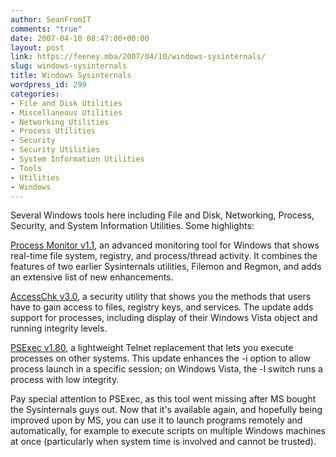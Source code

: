 ```yaml
---
author: SeanFromIT
comments: "true"
date: 2007-04-10 08:47:00+00:00
layout: post
link: https://feeney.mba/2007/04/10/windows-sysinternals/
slug: windows-sysinternals
title: Windows Sysinternals
wordpress_id: 299
categories:
- File and Disk Utilities
- Miscellaneous Utilities
- Networking Utilities
- Process Utilities
- Security
- Security Utilities
- System Information Utilities
- Tools
- Utilities
- Windows
---
```


Several Windows tools here including File and Disk, Networking, Process, Security, and System Information Utilities. Some highlights:  
  
[Process Monitor v1.1](http://www.microsoft.com/technet/sysinternals/FileAndDisk/processmonitor.mspx), an advanced monitoring tool for Windows that shows real-time file system, registry, and process/thread activity. It combines the features of two earlier Sysinternals utilities, Filemon and Regmon, and adds an extensive list of new enhancements.   
  
[AccessChk v3.0](http://www.microsoft.com/technet/sysinternals/Security/AccessChk.mspx), a security utility that shows you the methods that users have to gain access to files, registry keys, and services. The update adds support for processes, including display of their Windows Vista object and running integrity levels.   
  
[PSExec v1.80](http://www.microsoft.com/technet/sysinternals/Security/PsExec.mspx), a lightweight Telnet replacement that lets you execute processes on other systems. This update enhances the -i option to allow process launch in a specific session; on Windows Vista, the -l switch runs a process with low integrity.   
  
Pay special attention to PSExec, as this tool went missing after MS bought the Sysinternals guys out. Now that it's available again, and hopefully being improved upon by MS, you can use it to launch programs remotely and automatically, for example to execute scripts on multiple Windows machines at once (particularly when system time is involved and cannot be trusted).
